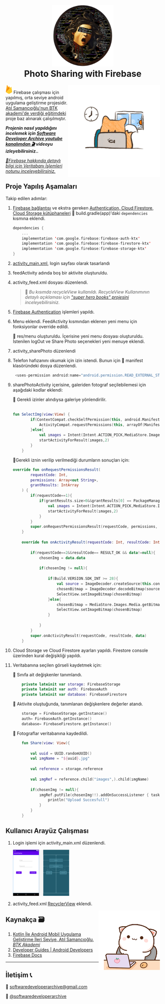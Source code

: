 <h1 align="center">
  <br>
  <a href="https://github.com/zeynepaslierhan/.NetCoreArchive"><img src="https://github.com/zeynepaslierhan/zeynepaslierhan/blob/main/img/Logo.png" alt="SoftwareDeveloperArchive" width="200"></a>
  <br>
  Photo Sharing with Firebase
  <br>
</h1>

<img src="https://github.com/zeynepaslierhan/zeynepaslierhan/blob/main/img/gifs/Giri%C5%9F.gif" align="right" height="300">

<img src="https://github.com/zeynepaslierhan/AndroidAppwithKotlin/blob/main/img/Firebase.png" height="30"> Firebase çalışması için yapılmış, orta seviye android uygulama geliştirme projesidir. [Atıl Samancıoğlu'nun BTK akademi'de verdiği eğitimdeki](https://www.btkakademi.gov.tr/portal/course/kotlin-ile-android-mobil-uygulama-gelistirme-egitimi-temel-seviye-10274) proje baz alınarak çalışılmıştır.

***Projenin nasıl yapıldığını incelemek için [Software Developer Archive youtube kanalımdan 🎬](https://www.youtube.com/watch?v=lRVqH66BF7Y&ab_channel=SoftwareDeveloperArchive) videoyu izleyebilirsiniz..***

[*📢Firebase hakkında detaylı bilgi için Veritabanı İşlemleri notunu inceleyebilirsiniz.*](https://github.com/zeynepaslierhan/AndroidAppwithKotlin/blob/main/Veritaban%C4%B1%20%C4%B0%C5%9Flemleri.md)

## Proje Yapılış Aşamaları

Takip edilen adımlar:

1. [Firebase bağlantısı](https://github.com/zeynepaslierhan/AndroidAppwithKotlin/blob/main/Veritaban%C4%B1%20%C4%B0%C5%9Flemleri.md#firebase-ba%C4%9Flant%C4%B1s%C4%B1) ve ekstra gereken [Authentication, Cloud Firestore, Cloud Storage kütüphaneleri](https://firebase.google.com/docs/android/setup) 📍 build.gradle(app)'daki `dependencies` kısmına eklendi.

    ```kotlin
    dependencies {
        ...
        implementation 'com.google.firebase:firebase-auth-ktx'
        implementation 'com.google.firebase:firebase-firestore-ktx'
        implementation 'com.google.firebase:firebase-storage-ktx'
    }
    ```

2. [activity_main.xml](https://github.com/zeynepaslierhan/AndroidAppwithKotlin/tree/main/AndroidAppwithKotlinPractices/photoSharingwithFirebase#kullan%C4%B1c%C4%B1-aray%C3%BCz-%C3%A7al%C4%B1%C5%9Fmas%C4%B1), login sayfası olarak tasarlandı
3. feedActivity adında boş bir aktivite oluşturuldu.
4. activity_feed.xml dosyası düzenlendi. 
   
   > 📢 *Bu kısımda recycleView kullanıldı. RecycleView Kullanımının detaylı açıklaması için ["super hero books" projesini](https://github.com/zeynepaslierhan/AndroidAppwithKotlin/tree/main/AndroidAppwithKotlinPractices/superHeroBooks) inceleyebilirsiniz.*

5. [Firebase Authentication](https://github.com/zeynepaslierhan/AndroidAppwithKotlin/blob/main/Veritaban%C4%B1%20%C4%B0%C5%9Flemleri.md#firebase-authentication-i%C5%9Flemleri) işlemleri yapıldı. 
6. Menu eklendi. FeedActivity kısmından eklenen yeni menu için fonksiyonlar override edildi.
   
   📍 res/menu oluşturuldu. İçerisine yeni menu dosyası oluşturuldu. İstenilen logOut ve Share Photo seçenekleri yeni menuye eklendi.

7. activity_sharePhoto düzenlendi
8. Telefon hafızanını okumak için izin istendi. Bunun için 📍 manifest klasöründeki dosya düzenlendi.
   ```kotlin
    <uses-permission android:name="android.permission.READ_EXTERNAL_STORAGE"></uses-permission>
   ```
9. sharePhotoActivity içerisine, galeriden fotograf seçilebilemesi için aşağıdaki kodlar eklendi:

    📌 Gerekli izinler alındıysa galeriye yönlendirilir.

    ```kotlin

    fun SelectImg(view:View) {
            if(ContextCompat.checkSelfPermission(this, android.Manifest.permission.READ_EXTERNAL_STORAGE )!= PackageManager.PERMISSION_GRANTED){
                ActivityCompat.requestPermissions(this, arrayOf(Manifest.permission.READ_EXTERNAL_STORAGE),1)
            }else{
                val ımages = Intent(Intent.ACTION_PICK,MediaStore.Images.Media.EXTERNAL_CONTENT_URI)
                startActivityForResult(ımages,2)
            }
        }

    ```

    📌Gerekli iznin verilip verilmediği durumların sonuçları için:

    ```kotlin
    override fun onRequestPermissionsResult(
            requestCode: Int,
            permissions: Array<out String>,
            grantResults: IntArray
        ) {
            if(requestCode==1){
                if(grantResults.size>0&&grantResults[0] == PackageManager.PERMISSION_GRANTED){
                    val ımages = Intent(Intent.ACTION_PICK,MediaStore.Images.Media.EXTERNAL_CONTENT_URI)
                    startActivityForResult(ımages,2)
                }
            }
            super.onRequestPermissionsResult(requestCode, permissions, grantResults)
        }

        override fun onActivityResult(requestCode: Int, resultCode: Int, data: Intent?) {

            if(requestCode==2&&resultCode== RESULT_OK && data!=null){
                chosenImg = data.data

                if(chosenImg != null){

                    if(Build.VERSION.SDK_INT >= 28){
                        val source = ImageDecoder.createSource(this.contentResolver,chosenImg!!)
                        chosenBitmap = ImageDecoder.decodeBitmap(source)
                        SelectView.setImageBitmap(chosenBitmap)
                    }else{
                        chosenBitmap = MediaStore.Images.Media.getBitmap(this.contentResolver,chosenImg)
                        SelectView.setImageBitmap(chosenBitmap)
                    }

                }
            }
            super.onActivityResult(requestCode, resultCode, data)
        }

    ```
10. Cloud Storage ve Cloud Firestore ayarları yapıldı. Firestore console üzerinden kural değişikliği yapıldı.
11. Veritabanına seçilen görseli kaydetmek için:

    📌 Sınıfa ait değişkenler tanımlandı.

    ```kotlin
        private lateinit var storage: FirebaseStorage
        private lateinit var auth: FirebaseAuth
        private lateinit var database: FirebaseFirestore
    ```

    📌 Aktivite oluştuğunda, tanımlanan değişkenlere değerler atandı.

    ```kotlin
        storage = FirebaseStorage.getInstance()
        auth= FirebaseAuth.getInstance()
        database= FirebaseFirestore.getInstance()
    ```
    📌 Fotograflar veritabanına kaydedildi.

    ```kotlin
        fun Share(view: View){

            val uuid = UUID.randomUUID()
            val ımgName = "${uuid}.jpg"

            val reference = storage.reference

            val ımgRef = reference.child("images",).child(ımgName)

            if(chosenImg != null){
                ımgRef.putFile(chosenImg!!).addOnSuccessListener { taskSnapshot ->
                    println("Upload Succesfull")
                }
            }
        }   
    ```


## Kullanıcı Arayüz Çalışması

1. Login işlemi için activity_main.xml düzenlendi.

    <img src="https://github.com/zeynepaslierhan/AndroidAppwithKotlin/blob/main/img/photoSharingWithFirebase/LoginView.png" height="150">

2. activity_feed.xml [RecyclerView](https://github.com/zeynepaslierhan/AndroidAppwithKotlin/tree/main/AndroidAppwithKotlinPractices/superHeroBooks) eklendi.

<img src="https://github.com/zeynepaslierhan/zeynepaslierhan/blob/main/img/gifs/%C4%B0%C5%9FimBittiSanm%C4%B1%C5%9F%C4%B1md%C4%B1r.gif" align="right">


## Kaynakça :card_file_box:

1. [Kotlin İle Android Mobil Uygulama Geliştirme İleri Seviye, Atıl Samancıoğlu, *BTK Akademi*](https://www.btkakademi.gov.tr/portal/course/kotlin-ile-android-mobil-uygulama-gelistirme-ileri-seviye-10359)
2. [Developer Guides | Android Developers](https://developer.android.com/guide)
3. [Firebase Docs](https://firebase.google.com/docs/android/setup#kotlin+ktx_2)

---

## İletişim :telephone_receiver:

:e-mail:  softwaredeveloperarchive@gmail.com

:iphone: [@softwaredeveloperarchive](https://www.instagram.com/softwaredeveloperarchive/)

